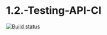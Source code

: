# 1.2.-Testing-API-CI
[![Build status](https://ci.appveyor.com/api/projects/status/y5c4y95efjaq7sn3?svg=true)](https://ci.appveyor.com/project/IceMan161/1-2-testing-api-ci)

